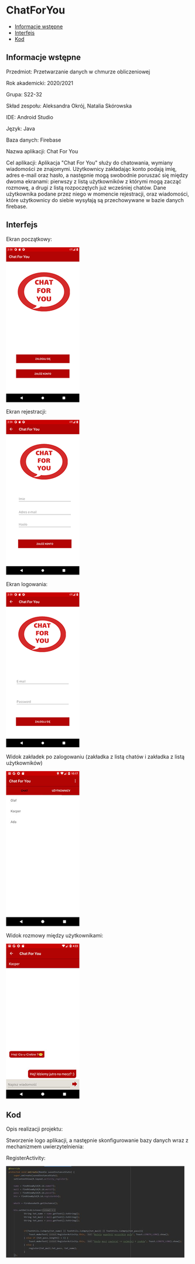 # ChatForYou

* [Informacje wstępne](#Informacjewstępne)
* [Interfejs](#Interfejs)
* [Kod](#Kod)

## Informacje wstępne

Przedmiot: Przetwarzanie danych w chmurze obliczeniowej

Rok akademicki: 2020/2021

Grupa: S22-32

Skład zespołu: Aleksandra Okrój, Natalia Skórowska 

IDE: Android Studio

Język: Java

Baza danych: Firebase

Nazwa aplikacji: Chat For You

Cel aplikacji: Aplikacja "Chat For You" służy do chatowania, wymiany wiadomości ze znajomymi. Użytkownicy zakładając konto podają imię, adres e-mail oraz hasło, a następnie mogą swobodnie poruszać się między dwoma ekranami: pierwszy z listą użytkowników z którymi mogą zacząć rozmowę, a drugi z listą rozpoczętych już wcześniej chatów. Dane użytkownika podane przez niego w momencie rejestracji, oraz wiadomości, które użytkownicy do siebie wysyłają są przechowywane w bazie danych firebase.

## Interfejs

Ekran początkowy:

![ekran startowy](./ReadmeIMG/startowy.png)

Ekran rejestracji:

![ekran rejestracji](./ReadmeIMG/rejestracja.png)

Ekran logowania:

![ekran logowania](./ReadmeIMG/logowanie.png)

Widok zakładek po zalogowaniu (zakładka z listą chatów i zakładka z listą użytkowników)

![ekran z chatami](./ReadmeIMG/chaty.jpg)


Widok rozmowy między użytkownikami:

![ekran z chatami](./ReadmeIMG/rozmowa.jpg)

 ## Kod 
Opis realizacji projektu:
 
 Stworzenie logo aplikacji, a następnie skonfigurowanie bazy danych wraz z mechanizmem uwierzytelnienia:
 
 RegisterActivity:

![kod rejestracji](./ReadmeIMG/rejestracjakod1.jpg)


